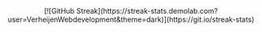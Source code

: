 <div align="center">
[![GitHub Streak](https://streak-stats.demolab.com?user=VerheijenWebdevelopment&theme=dark)](https://git.io/streak-stats)
</div>
